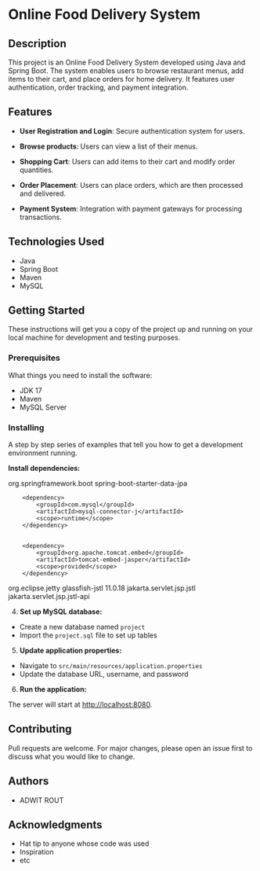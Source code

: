 # Online Food Delivery System

## Description
This project is an Online Food Delivery System developed using Java and Spring Boot. The system enables users to browse restaurant menus, add items to their cart, and place orders for home delivery. It features user authentication, order tracking, and payment integration.

## Features
- **User Registration and Login**: Secure authentication system for users.
- **Browse products**: Users can view a list of their menus.
- **Shopping Cart**: Users can add items to their cart and modify order quantities.
- **Order Placement**: Users can place orders, which are then processed and delivered.

- **Payment System**: Integration with payment gateways for processing transactions.

## Technologies Used
- Java 
- Spring Boot 
- Maven
- MySQL

## Getting Started
These instructions will get you a copy of the project up and running on your local machine for development and testing purposes.

### Prerequisites
What things you need to install the software:
- JDK 17
- Maven
- MySQL Server

### Installing
A step by step series of examples that tell you how to get a development environment running.

 **Install dependencies:**

<dependency>
			<groupId>org.springframework.boot</groupId>
			<artifactId>spring-boot-starter-data-jpa</artifactId>
		</dependency>

		<dependency>
			<groupId>com.mysql</groupId>
			<artifactId>mysql-connector-j</artifactId>
			<scope>runtime</scope>
		</dependency>


		<dependency>
			<groupId>org.apache.tomcat.embed</groupId>
			<artifactId>tomcat-embed-jasper</artifactId>
			<scope>provided</scope>
		</dependency>
<dependency>
    <groupId>org.eclipse.jetty</groupId>
    <artifactId>glassfish-jstl</artifactId>
    <version>11.0.18</version>
</dependency>

<dependency>
    <groupId>jakarta.servlet.jsp.jstl</groupId>
    <artifactId>jakarta.servlet.jsp.jstl-api</artifactId>
    
</dependency>


4. **Set up MySQL database:**
- Create a new database named `project`
- Import the `project.sql` file to set up tables

5. **Update application properties:**
- Navigate to `src/main/resources/application.properties`
- Update the database URL, username, and password

6. **Run the application:**




The server will start at <http://localhost:8080>.




## Contributing
Pull requests are welcome. For major changes, please open an issue first to discuss what you would like to change.



## Authors
- ADWIT ROUT

## Acknowledgments
- Hat tip to anyone whose code was used
- Inspiration
- etc




